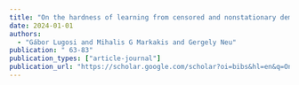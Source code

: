 ```yaml
---
title: "On the hardness of learning from censored and nonstationary demand"
date: 2024-01-01
authors:
  - "Gábor Lugosi and Mihalis G Markakis and Gergely Neu"
publication: " 63-83"
publication_types: ["article-journal"]
publication_url: "https://scholar.google.com/scholar?oi=bibs&hl=en&q=On+the+hardness+of+learning+from+censored+and+nonstationary+demand"
---
```

